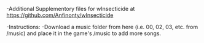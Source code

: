 -Additional Supplementory files for wInsecticide at https://github.com/Anfinonty/wInsecticide 

-Instructions: 
-Download a music folder from here (i.e. 00, 02, 03, etc. from /music) and place it in the game's /music to add more songs. 
